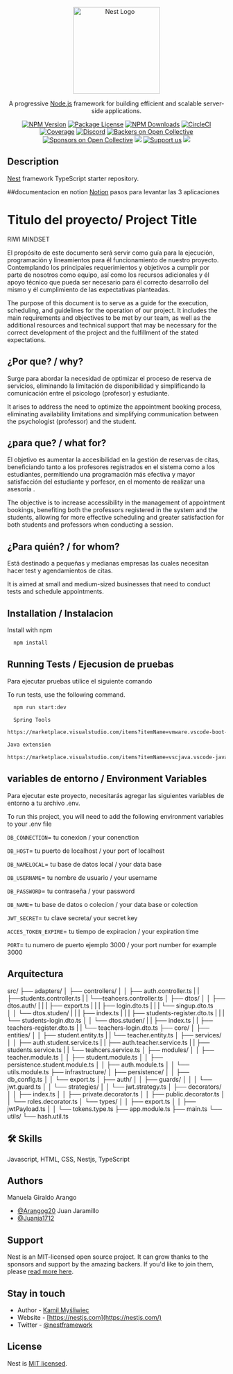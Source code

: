 <p align="center">
  <a href="http://nestjs.com/" target="blank"><img src="https://nestjs.com/img/logo-small.svg" width="200" alt="Nest Logo" /></a>
</p>

[circleci-image]: https://img.shields.io/circleci/build/github/nestjs/nest/master?token=abc123def456
[circleci-url]: https://circleci.com/gh/nestjs/nest

  <p align="center">A progressive <a href="http://nodejs.org" target="_blank">Node.js</a> framework for building efficient and scalable server-side applications.</p>
    <p align="center">
<a href="https://www.npmjs.com/~nestjscore" target="_blank"><img src="https://img.shields.io/npm/v/@nestjs/core.svg" alt="NPM Version" /></a>
<a href="https://www.npmjs.com/~nestjscore" target="_blank"><img src="https://img.shields.io/npm/l/@nestjs/core.svg" alt="Package License" /></a>
<a href="https://www.npmjs.com/~nestjscore" target="_blank"><img src="https://img.shields.io/npm/dm/@nestjs/common.svg" alt="NPM Downloads" /></a>
<a href="https://circleci.com/gh/nestjs/nest" target="_blank"><img src="https://img.shields.io/circleci/build/github/nestjs/nest/master" alt="CircleCI" /></a>
<a href="https://coveralls.io/github/nestjs/nest?branch=master" target="_blank"><img src="https://coveralls.io/repos/github/nestjs/nest/badge.svg?branch=master#9" alt="Coverage" /></a>
<a href="https://discord.gg/G7Qnnhy" target="_blank"><img src="https://img.shields.io/badge/discord-online-brightgreen.svg" alt="Discord"/></a>
<a href="https://opencollective.com/nest#backer" target="_blank"><img src="https://opencollective.com/nest/backers/badge.svg" alt="Backers on Open Collective" /></a>
<a href="https://opencollective.com/nest#sponsor" target="_blank"><img src="https://opencollective.com/nest/sponsors/badge.svg" alt="Sponsors on Open Collective" /></a>
  <a href="https://paypal.me/kamilmysliwiec" target="_blank"><img src="https://img.shields.io/badge/Donate-PayPal-ff3f59.svg"/></a>
    <a href="https://opencollective.com/nest#sponsor"  target="_blank"><img src="https://img.shields.io/badge/Support%20us-Open%20Collective-41B883.svg" alt="Support us"></a>
  <a href="https://twitter.com/nestframework" target="_blank"><img src="https://img.shields.io/twitter/follow/nestframework.svg?style=social&label=Follow"></a>
</p>
  <!--[![Backers on Open Collective](https://opencollective.com/nest/backers/badge.svg)](https://opencollective.com/nest#backer)
  [![Sponsors on Open Collective](https://opencollective.com/nest/sponsors/badge.svg)](https://opencollective.com/nest#sponsor)-->

## Description

[Nest](https://github.com/nestjs/nest) framework TypeScript starter repository.

##documentacion en notion
[Notion](https://www.notion.so/Documentacion-riwi-mindset-1475ada2cc154617b6aedf6176fe9ed5) pasos para levantar las 3 aplicaciones 

# Titulo del proyecto/ Project Title

RIWI MINDSET 

El propósito de este documento será servir como guía para la ejecución, programación y
lineamientos para él funcionamiento de nuestro proyecto. Contemplando los principales
requerimientos y objetivos a cumplir por parte de nosotros como equipo, así como los
recursos adicionales y él apoyo técnico que pueda ser necesario para él correcto desarrollo
del mismo y él cumplimiento de las expectativas planteadas.

The purpose of this document is to serve as a guide for the execution, scheduling, and guidelines for the operation of our project. It includes the main requirements and objectives to be met by our team, as well as the additional resources and technical support that may be necessary for the correct development of the project and the fulfillment of the stated expectations.

## ¿Por que? / why?

Surge para abordar la necesidad de optimizar el proceso de reserva de servicios, eliminando la limitación de disponibilidad y simplificando la comunicación entre el psicologo (profesor) y estudiante.

It arises to address the need to optimize the appointment booking process, eliminating availability limitations and simplifying communication between the psychologist (professor) and the student.

## ¿para que? / what for?

El objetivo es aumentar la  accesibilidad en la gestión de reservas de citas, beneficiando tanto a los profesores registrados en el sistema como a los estudiantes, permitiendo una programación más efectiva y mayor satisfacción del estudiante y porfesor, en el momento de realizar una asesoria .

The objective is to increase accessibility in the management of appointment bookings, benefiting both the professors registered in the system and the students, allowing for more effective scheduling and greater satisfaction for both students and professors when conducting a session.

## ¿Para quién? / for whom?
Está destinado a pequeñas y medianas empresas las cuales necesitan hacer test y agendamientos de citas. 

It is aimed at small and medium-sized businesses that need to conduct tests and schedule appointments.

## Installation / Instalacion

Install  with npm

```bash
  npm install 
```
    
## Running Tests / Ejecusion de pruebas

Para ejecutar pruebas utilice el siguiente comando 

To run tests, use the following command.

```bash
  npm run start:dev
```

```bash
  Spring Tools

https://marketplace.visualstudio.com/items?itemName=vmware.vscode-boot-dev-pack

Java extension

https://marketplace.visualstudio.com/items?itemName=vscjava.vscode-java-pack 
```


## variables de entorno / Environment Variables

Para ejecutar este proyecto, necesitarás agregar las siguientes variables de entorno a tu archivo .env.

To run this project, you will need to add the following environment variables to your .env file


`DB_CONNECTION`= tu conexion / your conenction

`DB_HOST`= tu puerto de localhost / your port of localhost

`DB_NAMELOCAL`= tu base de datos local / your data base 

`DB_USERNAME`= tu nombre de usuario / your username

`DB_PASSWORD`= tu contraseña / your password

`DB_NAME`= tu base de datos o colecion / your data base or colection

`JWT_SECRET`= tu clave secreta/ your secret key

`ACCES_TOKEN_EXPIRE`=  tu tiempo de expiracion / your expiration time

`PORT`= tu numero de puerto ejemplo 3000 / your port number for example 3000

## Arquitectura
src/
├── adapters/
│   ├── controllers/
│   │   ├── auth.controller.ts
|   |   ├──students.controller.ts
|   |   └──teahcers.controller.ts
│   ├── dtos/
│   │   ├── dtos.auth/
|   |   |   ├── export.ts
|   |   |   ├── login.dto.ts
|   |   |   └── singup.dto.ts  
│   │   └── dtos.studen/
|   |   |   ├── index.ts
|   |   |   ├── students-register.dto.ts
|   |   |   └── students-login.dto.ts
│   │   └── dtos.studen/
|   |       ├── index.ts
|   |       ├── teachers-register.dto.ts
|   |       └── teachers-login.dto.ts
├── core/
│   ├── entities/
│   │   ├── student.entity.ts
|   |   └── teacher.entity.ts
│   ├── services/
│   │   ├── auth.student.service.ts
|   |   ├── auth.teacher.service.ts
|   |   ├── students.service.ts
|   |   └── teahcers.service.ts
│   ├── modules/
│   │   ├── teacher.module.ts
│   │   ├── student.module.ts
│   │   ├── persistence.student.module.ts
│   │   ├── auth.module.ts
│   │   └── utils.module.ts
├── infrastructure/
│   ├── persistence/
│   │   ├── db_config.ts
│   │   └── export.ts
│   ├── auth/
│   │   ├── guards/
│   │   │   └── jwt.guard.ts
│   │   └── strategies/
│   │       └── jwt.strategy.ts
│   ├── decorators/
│   │   ├── index.ts
│   │   ├── private.decorator.ts
│   │   ├── public.decorator.ts
│   │   └── roles.decorator.ts
│   └── types/
│   │   ├── export.ts
│   │   ├── jwtPayload.ts
│   │   └── tokens.type.ts
├── app.module.ts
├── main.ts
└── utils/
    └── hash.util.ts

## 🛠 Skills
Javascript, HTML, CSS, Nestjs, TypeScript

## Authors

Manuela Giraldo Arango
- [@Arangog20](https://github.com/Arangog20)
Juan Jaramillo
- [@Juanja1712](https://github.com/Juanja1712)

## Support

Nest is an MIT-licensed open source project. It can grow thanks to the sponsors and support by the amazing backers. If you'd like to join them, please [read more here](https://docs.nestjs.com/support).

## Stay in touch

- Author - [Kamil Myśliwiec](https://kamilmysliwiec.com)
- Website - [https://nestjs.com](https://nestjs.com/)
- Twitter - [@nestframework](https://twitter.com/nestframework)

## License

Nest is [MIT licensed](LICENSE).

